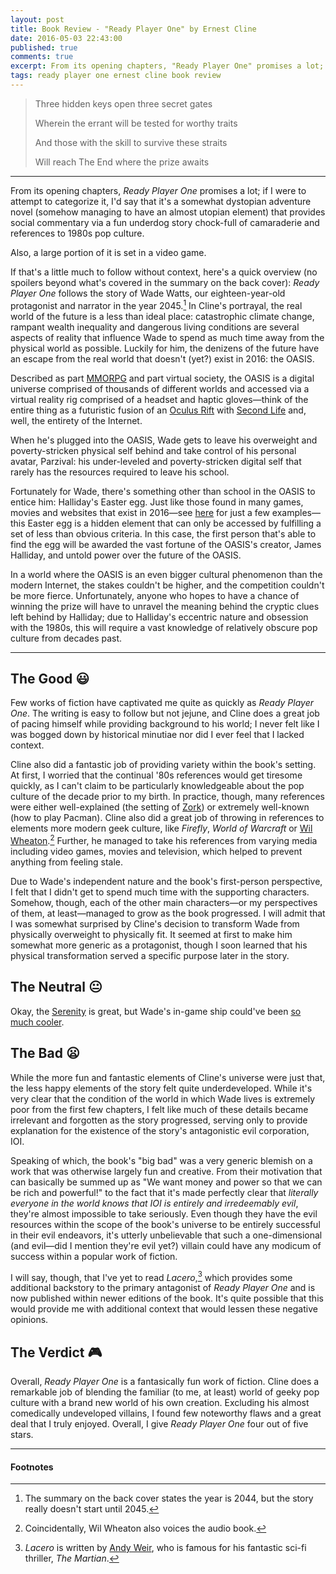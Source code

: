 ```yaml
---
layout: post
title: Book Review - "Ready Player One" by Ernest Cline
date: 2016-05-03 22:43:00
published: true
comments: true
excerpt: From its opening chapters, "Ready Player One" promises a lot; if I were to attempt to categorize it...
tags: ready player one ernest cline book review
---
```


> Three hidden keys open three secret gates
>
> Wherein the errant will be tested for worthy traits
>
> And those with the skill to survive these straits
>
> Will reach The End where the prize awaits

---
From its opening chapters, *Ready Player One* promises a lot; if I were to
attempt to categorize it, I'd say that it's a somewhat dystopian adventure novel
(somehow managing to have an almost utopian element) that provides social
commentary via a fun underdog story chock-full of camaraderie and references to
1980s pop culture.

Also, a large portion of it is set in a video game.

If that's a little much to follow without context, here's a quick overview (no
spoilers beyond what's covered in the summary on the back cover): *Ready Player
One* follows the story of Wade Watts, our eighteen-year-old protagonist and
narrator in the year 2045.[^1] In Cline's portrayal, the real world of the
future is a less than ideal place: catastrophic climate change, rampant wealth
inequality and dangerous living conditions are several aspects of reality that
influence Wade to spend as much time away from the physical world as possible.
Luckily for him, the denizens of the future have an escape from the real world
that doesn't (yet?) exist in 2016: the OASIS.

Described as part
[MMORPG](https://en.wikipedia.org/wiki/Massively_multiplayer_online_role-playing_game)
and part virtual society, the OASIS is a digital universe comprised of thousands
of different worlds and accessed via a virtual reality rig comprised of a
headset and haptic gloves—think of the entire thing as a futuristic fusion of
an [Oculus Rift](https://en.wikipedia.org/wiki/Oculus_Rift) with [Second
Life](https://en.wikipedia.org/wiki/Second_Life) and, well, the entirety of the
Internet.

When he's plugged into the OASIS, Wade gets to leave his overweight and
poverty-stricken physical self behind and take control of his personal avatar,
Parzival: his under-leveled and poverty-stricken digital self that rarely has
the resources required to leave his school.

Fortunately for Wade, there's something other than school in the OASIS to entice
him: Halliday's Easter egg. Just like those found in many games, movies and
websites that exist in 2016—see
[here](https://en.wikipedia.org/wiki/List_of_Google_easter_eggs) for just a few
examples—this Easter egg is a hidden element that can only be accessed by
fulfilling a set of less than obvious criteria. In this case, the first person
that's able to find the egg will be awarded the vast fortune of the OASIS's
creator, James Halliday, and untold power over the future of the OASIS.

In a world where the OASIS is an even bigger cultural phenomenon than the modern
Internet, the stakes couldn't be higher, and the competition couldn't be more
fierce. Unfortunately, anyone who hopes to have a chance of winning the prize
will have to unravel the meaning behind the cryptic clues left behind by
Halliday; due to Halliday's eccentric nature and obsession with the 1980s, this
will require a vast knowledge of relatively obscure pop culture from decades
past.

---

## The Good :smiley:

Few works of fiction have captivated me quite as quickly as *Ready Player One*.
The writing is easy to follow but not jejune, and Cline does a great job of
pacing himself while providing background to his world; I never felt like I was
bogged down by historical minutiae nor did I ever feel that I lacked context.

Cline also did a fantastic job of providing variety within the book's setting.
At first, I worried that the continual '80s references would get tiresome
quickly, as I can't claim to be particularly knowledgeable about the pop culture
of the decade prior to my birth. In practice, though, many references were
either well-explained (the setting of
[Zork](https://en.wikipedia.org/wiki/Zork)) or extremely well-known (how to play
Pacman). Cline also did a great job of throwing in references to elements more
modern geek culture, like *Firefly*, *World of Warcraft* or [Wil
Wheaton](https://en.wikipedia.org/wiki/Wil_Wheaton).[^2] Further, he managed to
take his references from varying media including video games, movies and
television, which helped to prevent anything from feeling stale.

Due to Wade's independent nature and the book's first-person perspective, I felt
that I didn't get to spend much time with the supporting characters. Somehow,
though, each of the other main characters—or my perspectives of them, at
least—managed to grow as the book progressed. I will admit that I was somewhat
surprised by Cline's decision to transform Wade from physically overweight to
physically fit. It seemed at first to make him somewhat more generic as a
protagonist, though I soon learned that his physical transformation served a
specific purpose later in the story.

## The Neutral :neutral_face:

Okay, the
[Serenity](https://en.wikipedia.org/wiki/Serenity_%28Firefly_vessel%29) is
great, but Wade's in-game ship could've been [so much
cooler](http://masseffect.wikia.com/wiki/Normandy_SR-2).

## The Bad :frowning:

While the more fun and fantastic elements of Cline's universe were just that,
the less happy elements of the story felt quite underdeveloped. While it's very
clear that the condition of the world in which Wade lives is extremely poor from
the first few chapters, I felt like much of these details became irrelevant and
forgotten as the story progressed, serving only to provide explanation for the
existence of the story's antagonistic evil corporation, IOI.

Speaking of which, the book's "big bad" was a very generic blemish on a work
that was otherwise largely fun and creative. From their motivation that can
basically be summed up as "We want money and power so that we can be rich and
powerful!" to the fact that it's made perfectly clear that *literally everyone
in the world knows that IOI is entirely and irredeemably evil*, they're almost
impossible to take seriously. Even though they have the evil resources within
the scope of the book's universe to be entirely successful in their evil
endeavors, it's utterly unbelievable that such a one-dimensional (and evil—did
I mention they're evil yet?) villain could have any modicum of success within a
popular work of fiction.

I will say, though, that I've yet to read *Lacero*,[^3] which provides some
additional backstory to the primary antagonist of *Ready Player One* and is now
published within newer editions of the book. It's quite possible that this would
provide me with additional context that would lessen these negative opinions.

## The Verdict :video_game:

Overall, *Ready Player One* is a fantasically fun work of fiction. Cline does a
remarkable job of blending the familiar (to me, at least) world of geeky pop
culture with a brand new world of his own creation. Excluding his almost
comedically undeveloped villains, I found few noteworthy flaws and a great deal
that I truly enjoyed. Overall, I give *Ready Player One* four out of five stars.

---

#### Footnotes

[^1]: The summary on the back cover states the year is 2044, but the story really doesn't start until 2045.
[^2]: Coincidentally, Wil Wheaton also voices the audio book.
[^3]: *Lacero* is written by [Andy Weir](https://en.wikipedia.org/wiki/Andy_Weir), who is famous for his fantastic sci-fi thriller, *The Martian*.
